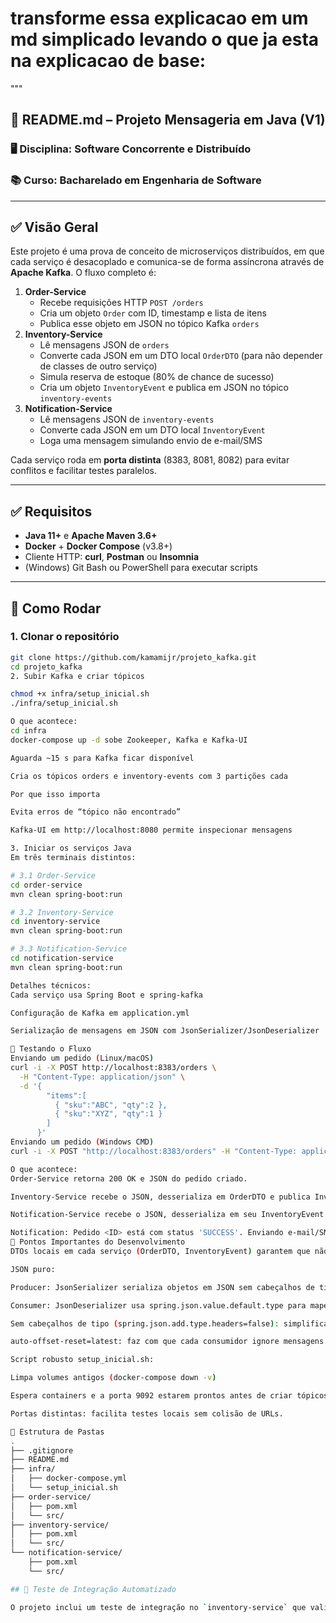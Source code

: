 # transforme essa explicacao em um md simplicado levando o que ja esta na explicacao de base:

"""

## 📌 README.md – Projeto Mensageria em Java (V1)

### 🖥️ Disciplina: Software Concorrente e Distribuído

### 📚 Curso: Bacharelado em Engenharia de Software

---

## ✅ Visão Geral

Este projeto é uma prova de conceito de microserviços distribuídos, em que cada serviço é desacoplado e comunica-se de forma assíncrona através de **Apache Kafka**. O fluxo completo é:

1. **Order-Service**
   - Recebe requisições HTTP `POST /orders`
   - Cria um objeto `Order` com ID, timestamp e lista de itens
   - Publica esse objeto em JSON no tópico Kafka `orders`
2. **Inventory-Service**
   - Lê mensagens JSON de `orders`
   - Converte cada JSON em um DTO local `OrderDTO` (para não depender de classes de outro serviço)
   - Simula reserva de estoque (80% de chance de sucesso)
   - Cria um objeto `InventoryEvent` e publica em JSON no tópico `inventory-events`
3. **Notification-Service**
   - Lê mensagens JSON de `inventory-events`
   - Converte cada JSON em um DTO local `InventoryEvent`
   - Loga uma mensagem simulando envio de e-mail/SMS

Cada serviço roda em **porta distinta** (8383, 8081, 8082) para evitar conflitos e facilitar testes paralelos.

---

## ✅ Requisitos

- **Java 11+** e **Apache Maven 3.6+**
- **Docker** + **Docker Compose** (v3.8+)
- Cliente HTTP: **curl**, **Postman** ou **Insomnia**
- (Windows) Git Bash ou PowerShell para executar scripts

---

## 🚀 Como Rodar

### 1. Clonar o repositório

```bash
git clone https://github.com/kamamijr/projeto_kafka.git
cd projeto_kafka
2. Subir Kafka e criar tópicos

chmod +x infra/setup_inicial.sh
./infra/setup_inicial.sh

O que acontece:
cd infra
docker-compose up -d sobe Zookeeper, Kafka e Kafka-UI

Aguarda ~15 s para Kafka ficar disponível

Cria os tópicos orders e inventory-events com 3 partições cada

Por que isso importa

Evita erros de “tópico não encontrado”

Kafka-UI em http://localhost:8080 permite inspecionar mensagens

3. Iniciar os serviços Java
Em três terminais distintos:

# 3.1 Order-Service
cd order-service
mvn clean spring-boot:run

# 3.2 Inventory-Service
cd inventory-service
mvn clean spring-boot:run

# 3.3 Notification-Service
cd notification-service
mvn clean spring-boot:run

Detalhes técnicos:
Cada serviço usa Spring Boot e spring-kafka

Configuração de Kafka em application.yml

Serialização de mensagens em JSON com JsonSerializer/JsonDeserializer

🧪 Testando o Fluxo
Enviando um pedido (Linux/macOS)
curl -i -X POST http://localhost:8383/orders \
  -H "Content-Type: application/json" \
  -d '{
        "items":[
          { "sku":"ABC", "qty":2 },
          { "sku":"XYZ", "qty":1 }
        ]
      }'
Enviando um pedido (Windows CMD)
curl -i -X POST "http://localhost:8383/orders" -H "Content-Type: application/json" -d "{\"items\":[{\"sku\":\"ABC\",\"qty\":2},{\"sku\":\"XYZ\",\"qty\":1}]"

O que acontece:
Order-Service retorna 200 OK e JSON do pedido criado.

Inventory-Service recebe o JSON, desserializa em OrderDTO e publica InventoryEvent.

Notification-Service recebe o JSON, desserializa em seu InventoryEvent local, e loga:

Notification: Pedido <ID> está com status 'SUCCESS'. Enviando e-mail/SMS...
🔧 Pontos Importantes do Desenvolvimento
DTOs locais em cada serviço (OrderDTO, InventoryEvent) garantem que não haja dependência de classes de outros módulos.

JSON puro:

Producer: JsonSerializer serializa objetos em JSON sem cabeçalhos de tipo.

Consumer: JsonDeserializer usa spring.json.value.default.type para mapear o JSON no DTO correto.

Sem cabeçalhos de tipo (spring.json.add.type.headers=false): simplifica a interoperabilidade entre serviços.

auto-offset-reset=latest: faz com que cada consumidor ignore mensagens antigas (que poderiam ter formatos diferentes) e processe apenas novas.

Script robusto setup_inicial.sh:

Limpa volumes antigos (docker-compose down -v)

Espera containers e a porta 9092 estarem prontos antes de criar tópicos

Portas distintas: facilita testes locais sem colisão de URLs.

📂 Estrutura de Pastas
.
├── .gitignore
├── README.md
├── infra/
│   ├── docker-compose.yml
│   └── setup_inicial.sh
├── order-service/
│   ├── pom.xml
│   └── src/
├── inventory-service/
│   ├── pom.xml
│   └── src/
└── notification-service/
    ├── pom.xml
    └── src/

## 🧪 Teste de Integração Automatizado

O projeto inclui um teste de integração no `inventory-service` que valida o fluxo real de eventos entre os microserviços usando o Kafka rodando via Docker. O teste publica um pedido no tópico `orders` e verifica se o evento correspondente é publicado corretamente no tópico `inventory-events`. Isso garante que o sistema está funcionando de ponta a ponta, simulando o ambiente de produção.

